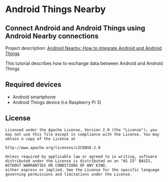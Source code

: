 # Android Things Nearby
## Connect Android and Android Things using Android Nearby connections

Project description: [Android Nearby: How to integrate Android and Android Things](https://www.survivingwithandroid.com/2018/09/android-nearby-how-to-integrate-android-and-android-things.html)

This tutorial describes how to exchange data between Android and Android Things

## Required devices
* Android smartphone
* Android Things device (i.e Raspberry Pi 3)

## License
```
Licensed under the Apache License, Version 2.0 (the "License"); you may not use this file except in compliance with the License. You may obtain a copy of the License at

http://www.apache.org/licenses/LICENSE-2.0

Unless required by applicable law or agreed to in writing, software distributed under the License is distributed on an "AS IS" BASIS, WITHOUT WARRANTIES OR CONDITIONS OF ANY KIND, 
either express or implied. See the License for the specific language governing permissions and limitations under the License.
```
